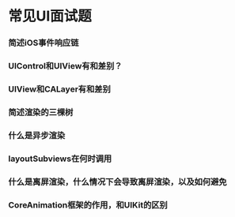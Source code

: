 # 常见UI面试题

### 简述iOS事件响应链

### UIControl和UIView有和差别？

### UIView和CALayer有和差别

### 简述渲染的三棵树

### 什么是异步渲染

### layoutSubviews在何时调用

### 什么是离屏渲染，什么情况下会导致离屏渲染，以及如何避免

### CoreAnimation框架的作用，和UIKit的区别

